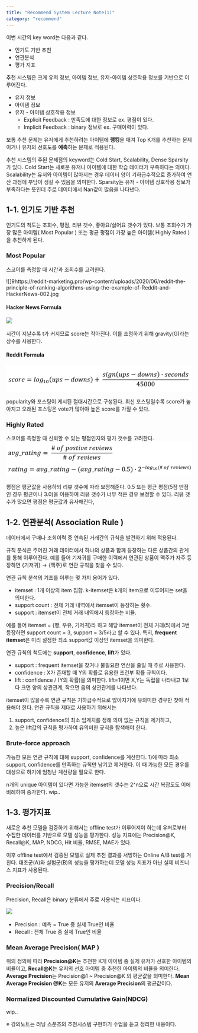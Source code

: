 ```yaml
---
title: "Recommend System Lecture Note(1)"
category: "recommend"
---
```

이번 시간의 key word는 다음과 같다.
- 인기도 기반 추천
- 연관분석
- 평가 지표

추천 시스템은 크게 유저 정보, 아이템 정보, 유저-아이템 상호작용 정보를 기반으로 이루어진다. 
- 유저 정보
- 아이템 정보
- 유저 - 아이템 상호작용 정보
    - Explicit Feedback : 만족도에 대한 정보로 ex. 평점이 있다. 
    - Implicit Feedback : binary 정보로 ex. 구매이력이 있다. 

보통 추천 문제는 유저에게 추천하려는 아이템에 **랭킹**을 매겨 Top K개를 추천하는 문제이거나 유저의 선호도를 **예측**하는 문제로 적용된다. 

추천 시스템의 주된 문제점의 keyword는 Cold Start, Scalability, Dense Sparsity가 있다. Cold Start는 새로운 유저나 아이템에 대한 학습 데이터가 부족하다는 의미다. Scalability는 유저와 아이템이 많아지는 경우 데이터 양이 기하급수적으로 증가하여 연산 과정에 부담이 생길 수 있음을 의미한다. Sparsity는 유저 - 아이템 상호작용 정보가 부족하다는 뜻인데 주로 데이터에서 Nan값이 많음을 나타낸다. 

## 1-1. 인기도 기반 추천
인기도의 척도는 조회수, 평점, 리뷰 갯수, 좋아요/싫어요 갯수가 있다. 보통 조회수가 가장 많은 아이템( Most Popular ) 또는 평균 평점이 가장 높은 아이템( Highly Rated )을 추천하게 된다. 

### Most Popular
스코어를 측정할 때 시간과 조회수를 고려한다.

![]9https://reddit-marketing.pro/wp-content/uploads/2020/06/reddit-the-principle-of-ranking-algorithms-using-the-example-of-Reddit-and-HackerNews-002.jpg

#### Hacker News Formula
![](https://reddit-marketing.pro/wp-content/uploads/2020/06/reddit-the-principle-of-ranking-algorithms-using-the-example-of-Reddit-and-HackerNews-008.jpg)

시간이 지날수록 t가 커지므로 score는 작아진다. 이를 조정하기 위해 gravity(G)라는 상수를 사용한다. 

#### Reddit Formula
![](../_img/reddit_formula.PNG)

popularity와 포스팅이 게시된 절대시간으로 구성된다. 최신 포스팅일수록 score가 높아지고 오래된 포스팅은 vote가 많아야 높은 score를 가질 수 있다. 

### Highly Rated
스코어를 측정할 때 신뢰할 수 있는 평점인지와 평가 갯수를 고려한다. 
![](../_img/steam_rating.PNG)

평점은 평균값을 사용하되 리뷰 갯수에 따라 보정해준다. 0.5 또는 평균 평점(5점 만점인 경우 평균이나 3.0)을 이용하여 리뷰 갯수가 너무 적은 경우 보정할 수 있다. 리뷰 갯수가 많으면 평점은 평균값과 유사해진다,

## 1-2. 연관분석( Association Rule )
데이터에서 구매나 조회이력 중 연속된 거래간의 규칙을 발견하기 위해 적용된다.

규칙 분석은 주어진 거래 데이터에서 하나의 상품과 함께 등장하는 다른 상품간의 관계를 통해 이루어진다.
예를 들어 기저귀를 구매한 이력에서 연관된 상품이 맥주가 자주 등장하면 {기저귀} → {맥주}로 연관 규칙을 찾을 수 있다.

연관 규칙 분석의 기초를 이루는 몇 가지 용어가 있다.
- itemset : 1개 이상의 item 집합. k-itemset은 k개의 item으로 이루어지는 set을 의미한다.
- support count : 전체 거래 내역에서 itemset이 등장하는 횟수. 
- support : itemset이 전체 거래 내역에서 등장하는 비율.

예를 들어 itemset = {빵, 우유, 기저귀}라 하고 해당 itemset이 전체 거래(5)에서 3번 등장하면 support count = 3, support = 3/5라고 할 수 있다. 특히, **frequent itemset**은 미리 설정한 최소 support값 이상인 itemset을 의미한다.

연관 규칙의 척도에는 **support**, **confidence**, **lift**가 있다. 
- support : frequent itemset을 찾거나 불필요한 연산을 줄일 때 주로 사용한다.
- confidence : X가 존재할 때 Y의 확률로 유용한 조건부 확률 규칙이다.
- lift : confidence / (Y의 확률)을 의미한다. lift=1이면 X,Y는 독립을 나타내고 1보다 크면 양의 상관관계, 작으면 음의 상관관계를 나타낸다.


itemset이 많을수록 연관 규칙은 기하급수적으로 많아지기에 유의미한 경우만 찾아 적용해야 한다.
연관 규칙을 제대로 사용하기 위해서는
1) support, confidence의 최소 임계치를 정해 의미 없는 규칙을 제거하고, 
2) 높은 lift값의 규칙을 평가하여 유의미한 규칙을 탐색해야 한다. 

### Brute-force approach
가능한 모든 연관 규칙에 대해 support, confidence를 계산한다. 1)에 따라 최소 support, confidence를 만족하는 규칙만 남기고 제거한다. 이 때 가능한 모든 경우를 대상으로 하기에 엄청난 계산량을 필요로 한다.

n개의 unique 아이템이 있다면 가능한 itemset의 갯수는 2^n으로 시간 복잡도도 이에 비례하여 증가한다.
wip..

## 1-3. 평가지표
새로운 추천 모델을 검증하기 위해서는 offline test가 이루어져야 하는데 유저로부터 수집한 데이터를 기반으로 모델 성능을 평가한다. 성능 지표에는 Precision@K, Recall@K, MAP, NDCG, Hit 비율, RMSE, MAE가 있다.

이후 offline test에서 검증된 모델로 실제 추천 결과를 서빙하는 Online A/B test를 거친다. 대조군(A)와 실험군(B)의 성능을 평가하는데 모델 성능 지표가 아닌 실제 비즈니스 지표가 사용된다.

### Precision/Recall
Precision, Recall은 binary 분류에서 주로 사용되는 지표이다.

![](https://blog.kakaocdn.net/dn/ELri9/btqz3Cdxqc1/XHf8gRMKQ8kiZXwDzbAta0/img.png)

- Precision : 예측 = True 중 실제 True인 비율
- Recall : 전체 True 중 실제 True인 비율 

### Mean Average Precision( MAP )
위의 정의에 따라 **Precision@K**는 추천한 K개 아이템 중 실제 유저가 선호한 아이템의 비율이고, **Recall@K**는 유저의 선호 아이템 중 추천한 아이템의 비율을 의미한다.
**Average Precision**는 Precision@1 ~ Precision@K 의 평균값을 의미한다. **Mean Average Precision @K**는 모든 유저의 **Average Precision**의 평균값이다.

### Normalized Discounted Cumulative Gain(NDCG)
wip..


※ 강의노트는 러닝 스푼즈의 추천시스템 구현하기 수업을 듣고 정리한 내용이다. 
